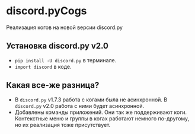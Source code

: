 # discord.pyCogs

Реализация когов на новой версии discord.py

## Установка discord.py v2.0

- `pip install -U discord.py` в терминале.
- `import discord` в коде.

## Какая все-же разница?

- В `discord.py` v1.7.3 работа с когами была не асинхронной. В `discord.py` v2.0 работа с ними будет асинхронной.
- Добавлены команды приложений. Они так же поддерживают коги. Контекстные меню и группы в когах работают немного по-другому, но их реализация тоже присутствует.
